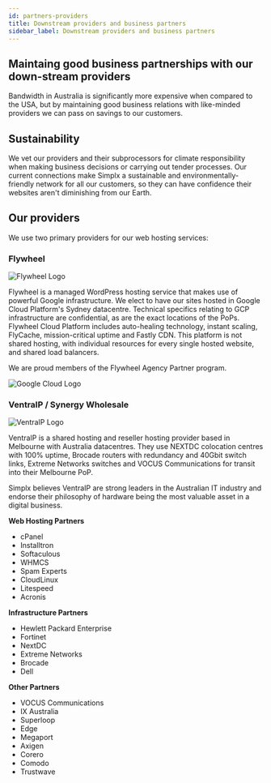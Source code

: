 ```yaml
---
id: partners-providers
title: Downstream providers and business partners
sidebar_label: Downstream providers and business partners
---
```


## Maintaing good business partnerships with our down-stream providers
Bandwidth in Australia is significantly more expensive when compared to the USA, but by maintaining good business relations with like-minded providers we can pass on savings to our customers.

## Sustainability
We vet our providers and their subprocessors for climate responsibility when making business decisions or carrying out tender processes. Our current connections make Simplx a sustainable and environmentally-friendly network for all our customers, so they can have confidence their websites aren't diminishing from our Earth.

## Our providers
We use two primary providers for our web hosting services:

### Flywheel
![Flywheel Logo](https://s3.us-west-2.amazonaws.com/secure.notion-static.com/827ca4d9-fb6f-4912-b138-8d73e596fc53/flywheel_logo_horz_blue.png?X-Amz-Algorithm=AWS4-HMAC-SHA256&X-Amz-Credential=AKIAT73L2G45O3KS52Y5%2F20201031%2Fus-west-2%2Fs3%2Faws4_request&X-Amz-Date=20201031T044142Z&X-Amz-Expires=86400&X-Amz-Signature=68cec8dec71a53cfbcd4d9c441f9259141f71833f05e8f0fd8af565a9898badb&X-Amz-SignedHeaders=host&response-content-disposition=filename%20%3D%22flywheel_logo_horz_blue.png%22)

Flywheel is a managed WordPress hosting service that makes use of powerful Google infrastructure. We elect to have our sites hosted in Google Cloud Platform's Sydney datacentre. Technical specifics relating to GCP infrastructure are confidential, as are the exact locations of the PoPs. Flywheel Cloud Platform includes auto-healing technology, instant scaling, FlyCache, mission-critical uptime and Fastly CDN. This platform is not shared hosting, with individual resources for every single hosted website, and shared load balancers.

We are proud members of the Flywheel Agency Partner program.

![Google Cloud Logo](https://www.gstatic.com/devrel-devsite/prod/vf2803d8fceba443283ee4e8627acfcc1365957a4f42d24f2965d2cb7faab19ba/cloud/images/cloud-logo.svg?dcb_=0.7686924662220247)

### VentraIP / Synergy Wholesale
![VentraIP Logo](https://ventraip.com.au/wp-content/uploads/2017/02/vip-main-logo.svg)

VentraIP is a shared hosting and reseller hosting provider based in Melbourne with Australia datacentres. They use NEXTDC colocation centres with 100% uptime, Brocade routers with redundancy and 40Gbit switch links, Extreme Networks switches and VOCUS Communications for transit into their Melbourne PoP.

Simplx believes VentraIP are strong leaders in the Australian IT industry and endorse their philosophy of hardware being the most valuable asset in a digital business.

**Web Hosting Partners**
- cPanel
- Installtron
- Softaculous
- WHMCS
- Spam Experts
- CloudLinux
- Litespeed
- Acronis

**Infrastructure Partners**
- Hewlett Packard Enterprise
- Fortinet
- NextDC
- Extreme Networks
- Brocade
- Dell

**Other Partners**
- VOCUS Communications
- IX Australia
- Superloop
- Edge
- Megaport
- Axigen
- Corero
- Comodo
- Trustwave